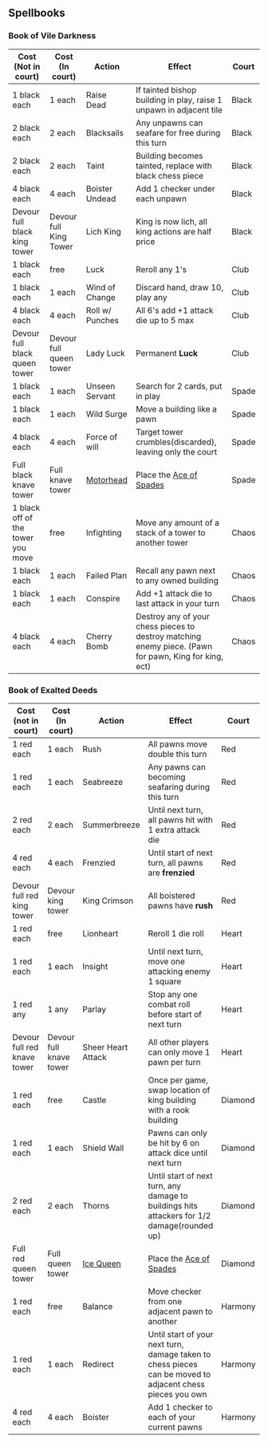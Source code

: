 ## Spellbooks

### Book of Vile Darkness

| Cost (Not in court)               | Cost (In court)         | Action                            | Effect                                                                                                | Court |
| --------------------------------- | ----------------------- | --------------------------------- | ----------------------------------------------------------------------------------------------------- | ----- |
| 1 black each                      | 1 each                  | Raise Dead                        | If tainted bishop building in play, raise 1 unpawn in adjacent tile                                   | Black |
| 2 black each                      | 2 each                  | Blacksails                        | Any unpawns can seafare for free during this turn                                                     | Black |
| 2 black each                      | 2 each                  | Taint                             | Building becomes tainted, replace with black chess piece                                              | Black |
| 4 black each                      | 4 each                  | Boister Undead                    | Add 1 checker under each unpawn                                                                       | Black |
| Devour full black king tower      | Devour full King Tower  | Lich King                         | King is now lich, all king actions are half price                                                     | Black |
| 1 black each                      | free                    | Luck                              | Reroll any 1's                                                                                        | Club  |
| 1 black each                      | 1 each                  | Wind of Change                    | Discard hand, draw 10, play any                                                                       | Club  |
| 4 black each                      | 4 each                  | Roll w/ Punches                   | All 6's add +1 attack die up to 5 max                                                                 | Club  |
| Devour full black queen tower     | Devour full queen tower | Lady Luck                         | Permanent **Luck**                                                                                    | Club  |
| 1 black each                      | 1 each                  | Unseen Servant                    | Search for 2 cards, put in play                                                                       | Spade |
| 1 black each                      | 1 each                  | Wild Surge                        | Move a building like a pawn                                                                           | Spade |
| 4 black each                      | 4 each                  | Force of will                     | Target tower crumbles(discarded), leaving only the court                                              | Spade |
| Full black knave tower            | Full knave tower        | [Motorhead](/rules/?id=motorhead) | Place the [Ace of Spades](/rules/?id=ace-of-spades)                                                   | Spade |
| 1 black off of the tower you move | free                    | Infighting                        | Move any amount of a stack of a tower to another tower                                                | Chaos |
| 1 black each                      | 1 each                  | Failed Plan                       | Recall any pawn next to any owned building                                                            | Chaos |
| 1 black each                      | 1 each                  | Conspire                          | Add +1 attack die to last attack in your turn                                                         | Chaos |
| 4 black each                      | 4 each                  | Cherry Bomb                       | Destroy any of your chess pieces to destroy matching enemy piece. (Pawn for pawn, King for king, ect) | Chaos |

### Book of Exalted Deeds

| Cost (not in court)         | Cost (In court)         | Action                            | Effect                                                                                                    | Court   |
| --------------------------- | ----------------------- | --------------------------------- | --------------------------------------------------------------------------------------------------------- | ------- |
| 1 red each                  | 1 each                  | Rush                              | All pawns move double this turn                                                                           | Red     |
| 1 red each                  | 1 each                  | Seabreeze                         | Any pawns can becoming seafaring during this turn                                                         | Red     |
| 2 red each                  | 2 each                  | Summerbreeze                      | Until next turn, all pawns hit with 1 extra attack die                                                    | Red     |
| 4 red each                  | 4 each                  | Frenzied                          | Until start of next turn, all pawns are **frenzied**                                                      | Red     |
| Devour full red king tower  | Devour king tower       | King Crimson                      | All boistered pawns have **rush**                                                                         | Red     |
| 1 red each                  | free                    | Lionheart                         | Reroll 1 die roll                                                                                         | Heart   |
| 1 red each                  | 1 each                  | Insight                           | Until next turn, move one attacking enemy 1 square                                                        | Heart   |
| 1 red any                   | 1 any                   | Parlay                            | Stop any one combat roll before start of next turn                                                        | Heart   |
| Devour full red knave tower | Devour full knave tower | Sheer Heart Attack                | All other players can only move 1 pawn per turn                                                           | Heart   |
| 1 red each                  | free                    | Castle                            | Once per game, swap location of king building with a rook building                                        | Diamond |
| 1 red each                  | 1 each                  | Shield Wall                       | Pawns can only be hit by 6 on attack dice until next turn                                                 | Diamond |
| 2 red each                  | 2 each                  | Thorns                            | Until start of next turn, any damage to buildings hits attackers for 1/2 damage(rounded up)               | Diamond |
| Full red queen tower        | Full queen tower        | [Ice Queen](/rules/?id=ice-queen) | Place the [Ace of Spades](/rules/?id=ace-of-spades)                                                       | Diamond |
| 1 red each                  | free                    | Balance                           | Move checker from one adjacent pawn to another                                                            | Harmony |
| 1 red each                  | 1 each                  | Redirect                          | Until start of your next turn, damage taken to chess pieces can be moved to adjacent chess pieces you own | Harmony |
| 4 red each                  | 4 each                  | Boister                           | Add 1 checker to each of your current pawns                                                               | Harmony |
